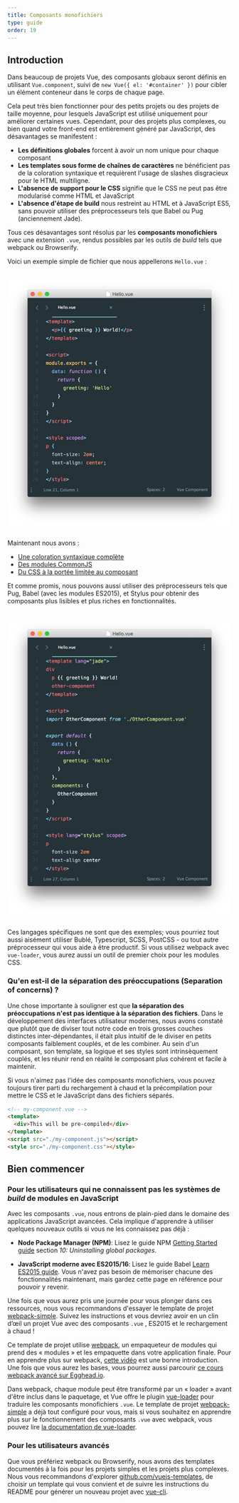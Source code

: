 ```yaml
---
title: Composants monofichiers
type: guide
order: 19
---
```


## Introduction

Dans beaucoup de projets Vue, des composants globaux seront définis en utilisant `Vue.component`, suivi de `new Vue({ el: '#container' })` pour cibler un élément conteneur dans le corps de chaque page.

Cela peut très bien fonctionner pour des petits projets ou des projets de taille moyenne, pour lesquels JavaScript est utilisé uniquement pour améliorer certaines vues. Cependant, pour des projets plus complexes, ou bien quand votre front-end est entièrement généré par JavaScript, des désavantages se manifestent :

- **Les définitions globales** forcent à avoir un nom unique pour chaque composant
- **Les templates sous forme de chaînes de caractères** ne bénéficient pas de la coloration syntaxique et requièrent l'usage de slashes disgracieux pour le HTML multiligne.
- **L'absence de support pour le CSS** signifie que le CSS ne peut pas être modularisé comme HTML et JavaScript
- **L'absence d'étape de build** nous restreint au HTML et à JavaScript ES5, sans pouvoir utiliser des préprocesseurs tels que Babel ou Pug (anciennement Jade).

Tous ces désavantages sont résolus par les **composants monofichiers** avec une extension `.vue`, rendus possibles par les outils de *build* tels que webpack ou Browserify.

Voici un exemple simple de fichier que nous appellerons `Hello.vue` :

<img src="/images/vue-component.png" style="display: block; margin: 30px auto">

Maintenant nous avons :

- [Une coloration syntaxique complète](https://github.com/vuejs/awesome-vue#source-code-editing)
- [Des modules CommonJS](https://webpack.js.org/concepts/modules/#what-is-a-webpack-module)
- [Du CSS à la portée limitée au composant](https://github.com/vuejs/vue-loader/blob/master/docs/en/features/scoped-css.md)

Et comme promis, nous pouvons aussi utiliser des préprocesseurs tels que Pug, Babel (avec les modules ES2015), et Stylus pour obtenir des composants plus lisibles et plus riches en fonctionnalités.

<img src="/images/vue-component-with-preprocessors.png" style="display: block; margin: 30px auto">

Ces langages spécifiques ne sont que des exemples; vous pourriez tout aussi aisément utiliser Bublé, Typescript, SCSS, PostCSS - ou tout autre préprocesseur qui vous aide à être productif. Si vous utilisez webpack avec `vue-loader`, vous aurez aussi un outil de premier choix pour les modules CSS.

### Qu'en est-il de la séparation des préoccupations (Separation of concerns) ?

Une chose importante à souligner est que **la séparation des préoccupations n'est pas identique à la séparation des fichiers**. Dans le développement des interfaces utilisateur modernes, nous avons constaté que plutôt que de diviser tout notre code en trois grosses couches distinctes inter-dépendantes, il était plus intuitif de le diviser en petits composants faiblement couplés, et de les combiner. Au sein d'un composant, son template, sa logique et ses styles sont intrinsèquement couplés, et les réunir rend en réalité le composant plus cohérent et facile à maintenir.

Si vous n'aimez pas l'idée des composants monofichiers, vous pouvez toujours tirer parti du rechargement à chaud et la précompilation pour mettre le CSS et le JavaScript dans des fichiers séparés.

``` html
<!-- my-component.vue -->
<template>
  <div>This will be pre-compiled</div>
</template>
<script src="./my-component.js"></script>
<style src="./my-component.css"></style>
```

## Bien commencer

### Pour les utilisateurs qui ne connaissent pas les systèmes de *build* de modules en JavaScript

Avec les composants `.vue`, nous entrons de plain-pied dans le domaine des applications JavaScript avancées. Cela implique d'apprendre à utiliser quelques nouveaux outils si vous ne les connaissez pas déjà :

- **Node Package Manager (NPM)**: Lisez le guide NPM [Getting Started guide](https://docs.npmjs.com/getting-started/what-is-npm) section _10: Uninstalling global packages_.

- **JavaScript moderne avec ES2015/16**: Lisez le guide Babel [Learn ES2015 guide](https://babeljs.io/docs/learn-es2015/). Vous n'avez pas besoin de mémoriser chacune des fonctionnalités maintenant, mais gardez cette page en référence pour pouvoir y revenir.

Une fois que vous aurez pris une journée pour vous plonger dans ces ressources, nous vous recommandons d'essayer le template de projet [webpack-simple](https://github.com/vuejs-templates/webpack-simple). Suivez les instructions et vous devriez avoir en un clin d’œil un projet Vue avec des composants `.vue` , ES2015 et le rechargement à chaud !

Ce template de projet utilise [webpack](https://webpack.js.org/), un empaqueteur de modules qui prend des « modules » et les empaquette dans votre application finale. Pour en apprendre plus sur webpack, [cette vidéo](https://www.youtube.com/watch?v=WQue1AN93YU) est une bonne introduction. Une fois que vous aurez les bases, vous pourrez aussi parcourir [ce cours webpack avancé sur Egghead.io](https://egghead.io/courses/using-webpack-for-production-javascript-applications).

Dans webpack, chaque module peut être transformé par un « loader » avant d'être inclus dans le paquetage, et Vue offre le plugin [vue-loader](https://github.com/vuejs/vue-loader) pour traduire les composants monofichiers `.vue`. Le template de projet [webpack-simple](https://github.com/vuejs-templates/webpack-simple) a déjà tout configuré pour vous, mais si vous souhaitez en apprendre plus sur le fonctionnement des composants `.vue` avec webpack, vous pouvez lire [la documentation de vue-loader](https://vue-loader.vuejs.org).

### Pour les utilisateurs avancés

Que vous préfériez webpack ou Browserify, nous avons des templates documentés à la fois pour les projets simples et les projets plus complexes. Nous vous recommandons d'explorer [github.com/vuejs-templates](https://github.com/vuejs-templates), de choisir un template qui vous convient et de suivre les instructions du README pour générer un nouveau projet avec [vue-cli](https://github.com/vuejs/vue-cli).
